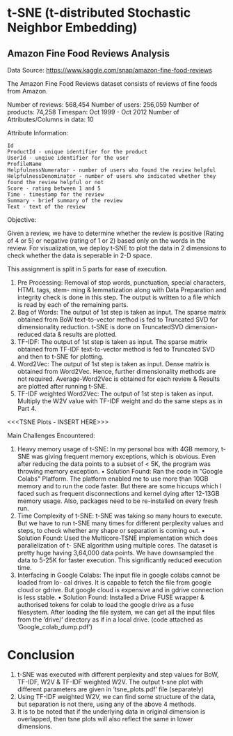 # t-SNE (t-distributed Stochastic Neighbor Embedding)

## Amazon Fine Food Reviews Analysis

Data Source: https://www.kaggle.com/snap/amazon-fine-food-reviews

The Amazon Fine Food Reviews dataset consists of reviews of fine foods from Amazon.

Number of reviews: 568,454
Number of users: 256,059
Number of products: 74,258
Timespan: Oct 1999 - Oct 2012
Number of Attributes/Columns in data: 10

Attribute Information:

    Id
    ProductId - unique identifier for the product
    UserId - unqiue identifier for the user
    ProfileName
    HelpfulnessNumerator - number of users who found the review helpful
    HelpfulnessDenominator - number of users who indicated whether they found the review helpful or not
    Score - rating between 1 and 5
    Time - timestamp for the review
    Summary - brief summary of the review
    Text - text of the review

Objective:

Given a review, we have to determine whether the review is positive (Rating of 4 or 5) or negative (rating of 1 or 2) based only on the words in the review. For visualization, we deploy t-SNE to plot the data in 2 dimensions to check whether the data is seperable in 2-D space.


This assignment is split in 5 parts for ease of execution.

1) Pre Processing: Removal of stop words, punctuation, special characters, HTML tags, stem-
ming & lemmatization along with Data Preparation and integrity check is done in this step.
The output is written to a file which is read by each of the remaining parts.
2) Bag of Words: The output of 1st step is taken as input. The sparse matrix obtained from
BoW text-to-vector method is fed to Truncated SVD for dimensionality reduction. t-SNE is
done on TruncatedSVD dimension-reduced data & results are plotted.
3) TF-IDF: The output of 1st step is taken as input. The sparse matrix obtained from TF-IDF
text-to-vector method is fed to Truncated SVD and then to t-SNE for plotting.
4) Word2Vec: The output of 1st step is taken as input. Dense matrix is obtained from
Word2Vec. Hence, further dimensionality methods are not required. Average-Word2Vec
is obtained for each review & Results are plotted after running t-SNE.
5) TF-IDF weighted Word2Vec: The output of 1st step is taken as input. Multiply the W2V
value with TF-IDF weight and do the same steps as in Part 4.


<<<TSNE Plots - INSERT HERE>>>


Main Challenges Encountered:
1) Heavy memory usage of t-SNE: In my personal box with 4GB memory, t-SNE was giving
frequent memory exceptions, which is obvious. Even after reducing the data points to a
subset of < 5K, the program was throwing memory exception.
• Solution Found: Ran the code in "Google Colabs" Platform. The platform enabled me to use
more than 10GB memory and to run the code faster. But there are some hiccups which I faced such
as frequent disconnections and kernel dying after 12-13GB memory usage. Also, packages
need to be re-installed on every fresh run.
2) Time Complexity of t-SNE: t-SNE was taking so many hours to execute. But we have to run
t-SNE many times for different perplexity values and steps, to check whether any shape
or separation is coming out.
• Solution Found: Used the Multicore-TSNE implementation which does parallelization of t-
SNE algorithm using multiple cores. The dataset is pretty huge having 3,64,000 data points.
We have downsampled the data to 5-25K for faster execution. This significantly reduced
execution time.
3) Interfacing in Google Colabs: The input file in google colabs cannot be loaded from lo-
cal drives. It is capable to fetch the file from google cloud or gdrive. But google cloud is
expensive and in gdrive connection is less stable.
• Solution Found: Installed a Drive FUSE wrapper & authorised tokens for colab to load
the google drive as a fuse filesystem. After loading the file system, we can get all
the input files from the ’drive/’ directory as if in a local drive. (code attached as
’Google_colab_dump.pdf’)

# Conclusion
1. t-SNE was executed with different perplexity and step values for BoW, TF-IDF, W2V
& TF-IDF weighted W2V. The output t-sne plot with different parameters are given in
’tsne_plots.pdf’ file (separately)
2. Using TF-IDF weighted W2V, we can find some structure of the data, but separation is not
there, using any of the above 4 methods.
3. It is to be noted that if the underlying data in original dimension is overlapped, then tsne
plots will also reflect the same in lower dimensions.


